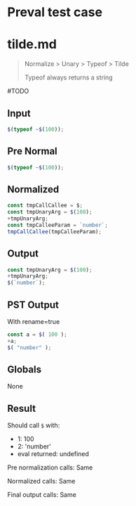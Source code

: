 # Preval test case

# tilde.md

> Normalize > Unary > Typeof > Tilde
>
> Typeof always returns a string

#TODO

## Input

`````js filename=intro
$(typeof ~$(100));
`````

## Pre Normal


`````js filename=intro
$(typeof ~$(100));
`````

## Normalized


`````js filename=intro
const tmpCallCallee = $;
const tmpUnaryArg = $(100);
+tmpUnaryArg;
const tmpCalleeParam = `number`;
tmpCallCallee(tmpCalleeParam);
`````

## Output


`````js filename=intro
const tmpUnaryArg = $(100);
+tmpUnaryArg;
$(`number`);
`````

## PST Output

With rename=true

`````js filename=intro
const a = $( 100 );
+a;
$( "number" );
`````

## Globals

None

## Result

Should call `$` with:
 - 1: 100
 - 2: 'number'
 - eval returned: undefined

Pre normalization calls: Same

Normalized calls: Same

Final output calls: Same
